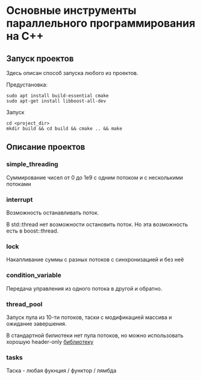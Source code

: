 # Основные инструменты параллельного программирования на C++


## Запуск проектов
Здесь описан способ запуска любого из проектов.

Предустановка:
```shell
sudo apt install build-essential cmake
sudo apt-get install libboost-all-dev
```

Запуск
```shell
cd <project_dir>
mkdir build && cd build && cmake .. && make
```

## Описание проектов
### simple_threading
Суммирование чисел от 0 до 1e9 с одним потоком и с несколькими потоками 

### interrupt
Возможность останавливать поток. 

В std::thread нет возможности остановить поток. Но эта возможность есть в boost::thread.

### lock
Накапливание суммы с разных потоков с синхронизацией и без неё

### condition_variable
Передача управления из одного потока в другой и обратно.

### thread_pool
Запуск пула из 10-ти потоков, таски с модификацией массива и ожидание завершения.

В стандартной билиотеки нет пула потоков, но можно использовать хорошую header-only [библиотеку](https://github.com/bshoshany/thread-pool) 

### tasks
Таска - любая фукнция / функтор / лямбда
